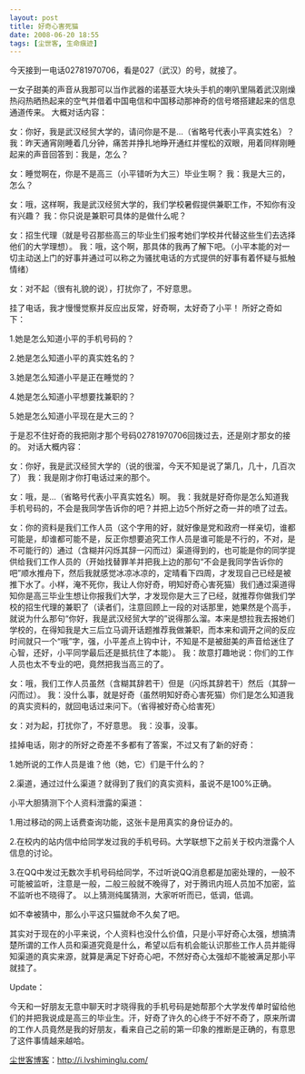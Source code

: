 ```yaml
---
layout: post
title: 好奇心害死猫
date: 2008-06-20 18:55
tags: [尘世客, 生命痕迹]
---
```

今天接到一电话02781970706，看是027（武汉）的号，就接了。

一女子甜美的声音从我那可以当作武器的诺基亚大块头手机的喇叭里隔着武汉刚燥热闷热晒热起来的空气并借着中国电信和中国移动那神奇的信号塔搭建起来的信息通道传来。
大概对话内容：

女：你好，我是武汉经贸大学的，请问你是不是…（省略号代表小平真实姓名）？
我：昨天通宵刚睡着几分钟，痛苦并挣扎地睁开通红并惺松的双眼，用着同样刚睡起来的声音回答到：我是，怎么？

女：睡觉啊在，你是不是高三（小平错听为大三）毕业生啊？
我：我是大三的，怎么？

女：哦，这样啊，我是武汉经贸大学的，我们学校暑假提供兼职工作，不知你有没有兴趣？
我：你只说是兼职可具体的是做什么呢？

女：招生代理（就是号召那些高三的毕业生们报考她们学校并代替这些生们去选择他们的大学理想）。
我：哦，这个啊，那具体的我再了解下吧。（小平本能的对一切主动送上门的好事并通过可以称之为骚扰电话的方式提供的好事有着怀疑与抵触情绪）

女：对不起（很有礼貌的说），打扰你了，不好意思。

挂了电话，我才慢慢觉察并反应出反常，好奇啊，太好奇了小平！
所好之奇如下：

1.她是怎么知道小平的手机号码的？

2.她是怎么知道小平的真实姓名的？

3.她是怎么知道小平是正在睡觉的？

4.她是怎么知道小平想要找兼职的？

5.她是怎么知道小平现在是大三的？

于是忍不住好奇的我把刚才那个号码02781970706回拨过去，还是刚才那女的接的。
对话大概内容：

女：你好，我是武汉经贸大学的（说的很溜，今天不知是说了第几，几十，几百次了）
我：我是刚才你打电话过来的那个。

女：哦，是…（省略号代表小平真实姓名）啊。
我：我就是好奇你是怎么知道我手机号码的，不会是我同学告诉你的吧？并把上边5个所好之奇一并的喷了过去。

女：你的资料是我们工作人员（这个字用的好，就好像是党和政府一样亲切，谁都可能是，却谁都可能不是，反正你想要追究工作人员是谁可能是不行的，不对，是不可能行的）通过（含糊并闪烁其辞一闪而过）渠道得到的，也可能是你的同学提供给我们工作人员的（开始找替罪羊并把我上边的那句“不会是我同学告诉你的吧”顺水推舟下，然后我就感觉冰凉冰凉的，定晴看下四周，才发现自己已经是被推下水了。小样，淹不死你，我让人你好奇，明知好奇心害死猫）我们通过渠道得知你是高三毕业生想让你报我们大学，才发现你是大三了已经，就推荐你做我们学校的招生代理的兼职了（读者们，注意回顾上一段的对话那里，她果然是个高手，就说为什么那句“你好，我是武汉经贸大学的”说得那么溜。本来是想拉我去报她们学校的，在得知我是大三后立马调开话题推荐我做兼职，而本来和调开之间的反应时间就只一个“哦”字，强，小平差点上钩中计，不知是不是被甜美的声音给迷住了心智，还好，小平同学最后还是抵抗住了本能）。
我：故意打趣地说：你们的工作人员也太不专业的吧，竟然把我当高三的了。

女：哦，我们工作人员虽然（含糊其辞若干）但是（闪烁其辞若干）然后（其辞一闪而过）。
我：没什么事，就是好奇（虽然明知好奇心害死猫）你们是怎么知道我的真实资料的，就回电话过来问下。（省得被好奇心给害死）

女：对为起，打扰你了，不好意思。
我：没事，没事。

挂掉电话，刚才的所好之奇差不多都有了答案，不过又有了新的好奇：

1.她所说的工作人员是谁？他（她，它）们是干什么的？

2.渠道，通过过什么渠道？就得到了我们的真实资料，虽说不是100%正确。

小平大胆猜测下个人资料泄露的渠道：

1.用过移动的网上话费查询功能，这张卡是用真实的身份证办的。

2.在校内的站内信中给同学发过我的手机号码。大学联想下之前关于校内泄露个人信息的讨论。

3.在QQ中发过无数次手机号码给同学，不过听说QQ消息都是加密处理的，一般不可能被监听，注意是一般，二般三般就不晚得了，对于腾讯内班人员加不加密，监不监听也不晓得了。
以上猜测纯属猜测，大家听听而已，低调，低调。

如不幸被猜中，那么小平这只猫就命不久矣了吧。

其实对于现在的小平来说，个人资料也没什么价值，只是小平好奇心太强，想搞清楚所谓的工作人员和渠道究竟是什么，希望以后有机会能认识那些工作人员并能得知渠道的真实来源，就算是满足下好奇心吧，不然好奇心太强却不能被满足那小平就挂了。

Update：

今天和一好朋友无意中聊天时才晓得我的手机号码是她帮那个大学发传单时留给他们的并把我说成是高三的毕业生。汗，好奇了许久的心终于不好不奇了，原来所谓的工作人员竟然是我的好朋友，看来自己之前的第一印象的推断是正确的，有意思了这件事情越来越哈。

<a href="http://i.lvshiminglu.com/">尘世客博客</a>：<a href="http://i.lvshiminglu.com/">http://i.lvshiminglu.com/</a>

